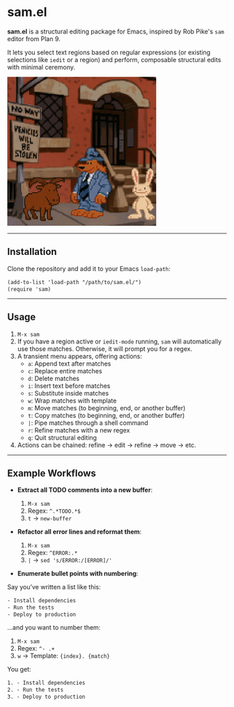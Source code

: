 # sam.el

**sam.el** is a structural editing package for Emacs, inspired by Rob
Pike's `sam` editor from Plan 9.

It lets you select text regions based on regular expressions (or
existing selections like `iedit` or a region) and perform, composable
structural edits with minimal ceremony.

<img src="https://github.com/hkjels/sam.el/blob/main/sam.png?raw=true" alt="Sam & max + Mr. Emacs" width="342" />


---

## Installation

Clone the repository and add it to your Emacs `load-path`:

```elisp
(add-to-list 'load-path "/path/to/sam.el/")
(require 'sam)
```

---

## Usage

1. `M-x sam`
2. If you have a region active or `iedit-mode` running, `sam` will automatically use those matches. Otherwise, it will prompt you for a regex.
3. A transient menu appears, offering actions:
   - `a`: Append text after matches
   - `c`: Replace entire matches
   - `d`: Delete matches
   - `i`: Insert text before matches
   - `s`: Substitute inside matches
   - `w`: Wrap matches with template
   - `m`: Move matches (to beginning, end, or another buffer)
   - `t`: Copy matches (to beginning, end, or another buffer)
   - `|`: Pipe matches through a shell command
   - `r`: Refine matches with a new regex
   - `q`: Quit structural editing
4. Actions can be chained: refine → edit → refine → move → etc.

---

## Example Workflows

- **Extract all TODO comments into a new buffer**:
  1. `M-x sam`
  2. Regex: `^.*TODO.*$`
  3. `t` → `new-buffer`

- **Refactor all error lines and reformat them**:
  1. `M-x sam`
  2. Regex: `^ERROR:.*`
  3. `|` → `sed 's/ERROR:/[ERROR]/'`

- **Enumerate bullet points with numbering**:

Say you’ve written a list like this:

```
- Install dependencies
- Run the tests
- Deploy to production
```

…and you want to number them:

1. `M-x sam`  
2. Regex: `^- .+`  
3. `w` → Template: `{index}. {match}`

You get:

```
1. - Install dependencies
2. - Run the tests
3. - Deploy to production
```
